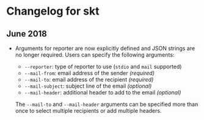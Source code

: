 # Changelog for skt

## June 2018

* Arguments for reporter are now explicitly defined and JSON strings are no
  longer required. Users can specify the following arguments:

  * `--reporter`: type of reporter to use (`stdio` and `mail` supported)
  * `--mail-from`: email address of the sender *(required)*
  * `--mail-to`: email address of the recipient *(required)*
  * `--mail-subject`: subject line of the email *(optional)*
  * `--mail-header`: additional header to add to the email *(optional)*

  The `--mail-to` and `--mail-header` arguments can be specified more than once to select multiple recipients or add multiple headers.
